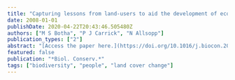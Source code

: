 ```yaml
---
title: "Capturing lessons from land-users to aid the development of ecological restoration guidelines for lowland Namaqualand"
date: 2008-01-01
publishDate: 2020-04-22T20:43:46.505480Z
authors: ["M S Botha", "P J Carrick", "N Allsopp"]
publication_types: ["2"]
abstract: "[Access the paper here.](https://doi.org/10.1016/j.biocon.2007.12.005) The purpose of the study was to capture the restoration knowledge of land-users in lowland Namaqualand, South Africa to aid the development of restoration guidelines for this region. We interviewed different land-users during site visits to understand what are considered the …"
featured: false
publication: "*Biol. Conserv.*"
tags: ["biodiversity", "people", "land cover change"]
---
```


